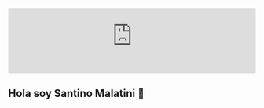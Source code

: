 <div><iframe src="https://d1csarkz8obe9u.cloudfront.net/index.php/posterbuilder/view/59e701c0a13c99d9e0d9cc7a6b96e030/1" style="height: 133px; width:100%; border:none;"></iframe></div>

## Hola soy Santino Malatini 👋

